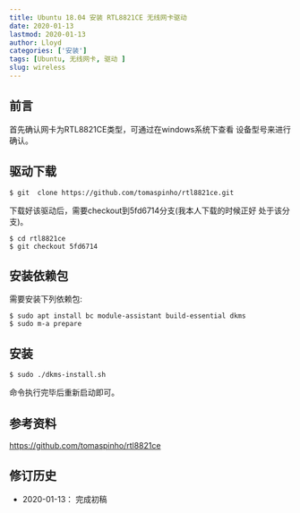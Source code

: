 ```yaml
---
title: Ubuntu 18.04 安装 RTL8821CE 无线网卡驱动
date: 2020-01-13
lastmod: 2020-01-13
author: Lloyd
categories: ['安装']
tags: [Ubuntu, 无线网卡, 驱动 ]
slug: wireless
---
```


## 前言
首先确认网卡为RTL8821CE类型，可通过在windows系统下查看
设备型号来进行确认。

## 驱动下载
```
$ git  clone https://github.com/tomaspinho/rtl8821ce.git
```
下载好该驱动后，需要checkout到5fd6714分支(我本人下载的时候正好
处于该分支)。
```
$ cd rtl8821ce
$ git checkout 5fd6714
```

## 安装依赖包

需要安装下列依赖包:
```
$ sudo apt install bc module-assistant build-essential dkms
$ sudo m-a prepare
```

## 安装
```
$ sudo ./dkms-install.sh
```
命令执行完毕后重新启动即可。

## 参考资料
https://github.com/tomaspinho/rtl8821ce

## 修订历史
- 2020-01-13： 完成初稿
